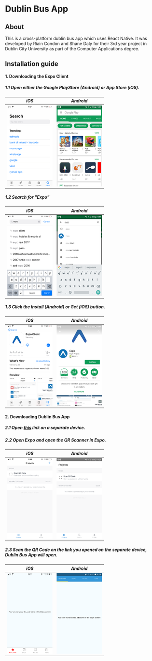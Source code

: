 # Dublin Bus App

## About
This is a cross-platform dublin bus app which uses React Native. It was developed by Riain Condon and Shane Daly for their 3rd year project in Dublin City University as part of the Computer Applications degree.

## Installation guide

#### 1. Downloading the Expo Client

##### 1.1 Open either the Google PlayStore (Android) or App Store (iOS).

| *iOS*                | *Android*              |
|:---------------------:|:----------------------:|
|<img src="technical_manual/images/storehomeios.PNG" width="150"> | <img src="technical_manual/images/storehomeandroid.PNG" width="150"> |

##### 1.2 Search for "Expo"

| *iOS*                | *Android*              |
|:---------------------:|:----------------------:|
|<img src="technical_manual/images/exposearchios.PNG" width="150"> | <img src="technical_manual/images/exposearchandroid.PNG" width="150"> |

##### 1.3 Click the Install (Android) or Get (iOS) button.

| *iOS*                | *Android*              |
|:---------------------:|:----------------------:|
|<img src="technical_manual/images/expodownloadios.PNG" width="150"> | <img src="technical_manual/images/expodownloadandroid.PNG" width="150"> |

#### 2. Downloading Dublin Bus App

##### 2.1 Open <a href="https://exp.host/@daleshaney/dublinbusapp">this</a> link on a separate device.

##### 2.2 Open Expo and open the QR Scanner in Expo.

| *iOS*                | *Android*              |
:---------------------:|:----------------------:|
|<img src="technical_manual/images/expoios.PNG" width="150"> | <img src="technical_manual/images/expoandroid.PNG" width="150">|

##### 2.3 Scan the QR Code on the link you opened on the separate device, Dublin Bus App will open.

| *iOS*                | *Android*              |
|:---------------------:|:----------------------:|
|<img src="technical_manual/images/favesios.PNG" width="150"> | <img src="technical_manual/images/favesandroid.png" width="150">
